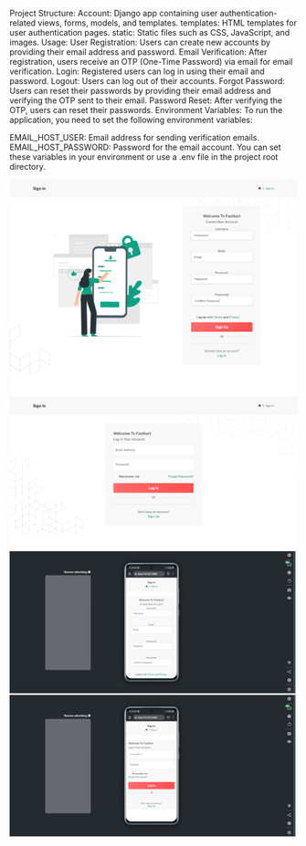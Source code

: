 Project Structure:
Account: Django app containing user authentication-related views, forms, models, and templates.
templates: HTML templates for user authentication pages.
static: Static files such as CSS, JavaScript, and images.
Usage:
User Registration: Users can create new accounts by providing their email address and password.
Email Verification: After registration, users receive an OTP (One-Time Password) via email for email verification.
Login: Registered users can log in using their email and password.
Logout: Users can log out of their accounts.
Forgot Password: Users can reset their passwords by providing their email address and verifying the OTP sent to their email.
Password Reset: After verifying the OTP, users can reset their passwords.
Environment Variables:
To run the application, you need to set the following environment variables:

EMAIL_HOST_USER: Email address for sending verification emails.
EMAIL_HOST_PASSWORD: Password for the email account.
You can set these variables in your environment or use a .env file in the project root directory.

<img src="scrnli_3_14_2024_5-14-44 PM.png">
<img src="scrnli_3_14_2024_5-18-19 PM.png">
<img src="scrnli_3_14_2024_5-19-20 PM.png">
<img src="scrnli_3_14_2024_5-19-34 PM.png">


